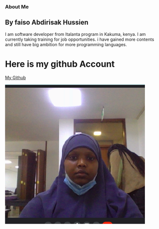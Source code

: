 ### About Me

## By faiso Abdirisak Hussien

I am  software developer from Italanta program in Kakuma, kenya.
I am currently taking training for job opportunities. i have gained more contents and still have big ambition for more programming languages.
 
 # Here is my github Account

[My Github](https://github.com/)

![faiso](image\91128983.png)


